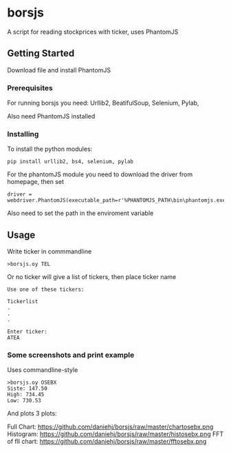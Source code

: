 # borsjs

A script for reading stockprices with ticker, uses PhantomJS

## Getting Started

Download file and install PhantomJS

### Prerequisites

For running borsjs you need:
Urllib2,
BeatifulSoup,
Selenium,
Pylab,

Also need PhantomJS installed



### Installing

To install the python modules:

```
pip install urllib2, bs4, selenium, pylab
```

For the phantomJS module you need to download the driver from homepage, then set

```
driver = webdriver.PhantomJS(executable_path=r'%PHANTOMJS_PATH\bin\phantomjs.exe')
```

Also need to set the path in the enviroment variable

## Usage

Write ticker in commmandline

```
>borsjs.oy TEL
```

Or no ticker will give a list of tickers, then place ticker name

```
Use one of these tickers:

Tickerlist
.
.
.

Enter ticker:
ATEA
```


### Some screenshots and print example

Uses commandline-style

```
>borsjs.oy OSEBX
Siste: 147.50
High: 734.45
Low: 730.53

```

And plots 3 plots:

Full Chart: https://github.com/daniehj/borsjs/raw/master/chartosebx.png
Histogram: https://github.com/daniehj/borsjs/raw/master/histosebx.png
FFT of fll chart: https://github.com/daniehj/borsjs/raw/master/fftosebx.png

